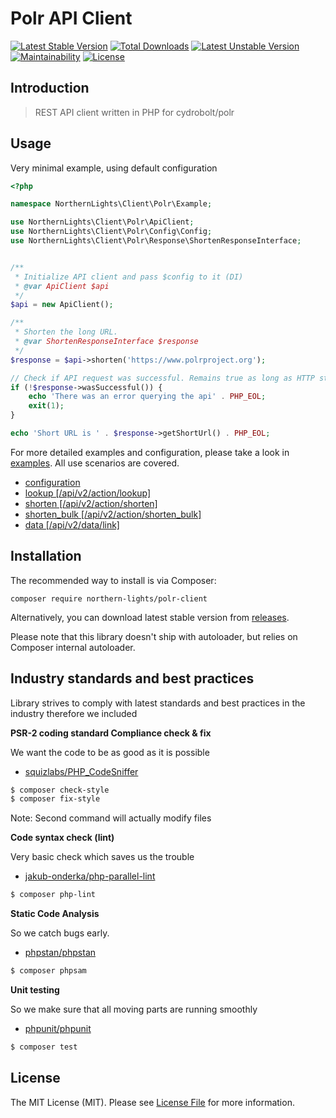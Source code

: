 # Polr API Client

[![Latest Stable Version](https://poser.pugx.org/northern-lights/polr-client/v/stable)](https://packagist.org/packages/northern-lights/polr-client)
[![Total Downloads](https://poser.pugx.org/northern-lights/polr-client/downloads)](https://packagist.org/packages/northern-lights/polr-client)
[![Latest Unstable Version](https://poser.pugx.org/northern-lights/polr-client/v/unstable)](https://packagist.org/packages/northern-lights/polr-client)
[![Maintainability](https://api.codeclimate.com/v1/badges/ad0be96540ad3c002ab7/maintainability)](https://codeclimate.com/github/N0rthernL1ghts/polr-client/maintainability)
[![License](https://poser.pugx.org/northern-lights/polr-client/license)](https://packagist.org/packages/northern-lights/polr-client)

## Introduction

> REST API client written in PHP for cydrobolt/polr

## Usage

Very minimal example, using default configuration
``` php
<?php

namespace NorthernLights\Client\Polr\Example;

use NorthernLights\Client\Polr\ApiClient;
use NorthernLights\Client\Polr\Config\Config;
use NorthernLights\Client\Polr\Response\ShortenResponseInterface;


/**
 * Initialize API client and pass $config to it (DI)
 * @var ApiClient $api
 */
$api = new ApiClient();

/**
 * Shorten the long URL.
 * @var ShortenResponseInterface $response
 */
$response = $api->shorten('https://www.polrproject.org');

// Check if API request was successful. Remains true as long as HTTP status code equals 200 OK
if (!$response->wasSuccessful()) {
    echo 'There was an error querying the api' . PHP_EOL;
    exit(1);
}

echo 'Short URL is ' . $response->getShortUrl() . PHP_EOL;
```

For more detailed examples and configuration, please take a look in [examples](https://github.com/N0rthernL1ghts/polr-client/tree/master/examples). All use scenarios are covered. 
- [configuration](examples/config.php)
- [lookup  [/api/v2/action/lookup]](https://docs.polrproject.org/en/latest/developer-guide/api/#apiv2actionlookup)
- [shorten [/api/v2/action/shorten]](https://docs.polrproject.org/en/latest/developer-guide/api/#apiv2actionshorten)
- [shorten_bulk [/api/v2/action/shorten_bulk]](https://docs.polrproject.org/en/latest/developer-guide/api/#apiv2actionshorten_bulk) 
- [data [/api/v2/data/link]](https://docs.polrproject.org/en/latest/developer-guide/api/#apiv2datalink)

## Installation

The recommended way to install is via Composer:

```
composer require northern-lights/polr-client
```
Alternatively, you can download latest stable version from [releases](https://github.com/N0rthernL1ghts/polr-client/releases/latest).

Please note that this library doesn't ship with autoloader, but relies on Composer internal autoloader.

## Industry standards and best practices
Library strives to comply with latest standards and best practices in the industry therefore we included

__PSR-2 coding standard Compliance check & fix__

We want the code to be as good as it is possible

- [squizlabs/PHP_CodeSniffer](https://github.com/squizlabs/PHP_CodeSniffer)

``` bash
$ composer check-style
$ composer fix-style
```
Note: Second command will actually modify files

__Code syntax check (lint)__

Very basic check which saves us the trouble

- [jakub-onderka/php-parallel-lint](https://github.com/JakubOnderka/PHP-Parallel-Lint)

``` bash
$ composer php-lint
```

__Static Code Analysis__

So we catch bugs early.

- [phpstan/phpstan](https://github.com/phpstan/phpstan)

``` bash
$ composer phpsam
```

__Unit testing__

So we make sure that all moving parts are running smoothly

- [phpunit/phpunit](https://github.com/sebastianbergmann/phpunit)

``` bash
$ composer test
```

## License
The MIT License (MIT). Please see [License File](LICENSE) for more information.